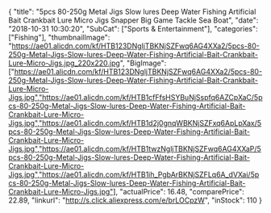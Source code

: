 {
	"title": "5pcs 80-250g Metal Jigs Slow lures Deep Water Fishing Artificial Bait Crankbait Lure Micro Jigs Snapper Big Game Tackle Sea Boat",
	"date": "2018-10-31 10:30:20",
	"SubCat": ["Sports & Entertainment"],
	"categories": ["Fishing"],
	"thumbnailImage": "https://ae01.alicdn.com/kf/HTB123DNgljTBKNjSZFwq6AG4XXa2/5pcs-80-250g-Metal-Jigs-Slow-lures-Deep-Water-Fishing-Artificial-Bait-Crankbait-Lure-Micro-Jigs.jpg_220x220.jpg",
	"BigImage": ["https://ae01.alicdn.com/kf/HTB123DNgljTBKNjSZFwq6AG4XXa2/5pcs-80-250g-Metal-Jigs-Slow-lures-Deep-Water-Fishing-Artificial-Bait-Crankbait-Lure-Micro-Jigs.jpg","https://ae01.alicdn.com/kf/HTB1cfFfsHSYBuNjSspfq6AZCpXaC/5pcs-80-250g-Metal-Jigs-Slow-lures-Deep-Water-Fishing-Artificial-Bait-Crankbait-Lure-Micro-Jigs.jpg","https://ae01.alicdn.com/kf/HTB1d2j0gnqWBKNjSZFxq6ApLpXax/5pcs-80-250g-Metal-Jigs-Slow-lures-Deep-Water-Fishing-Artificial-Bait-Crankbait-Lure-Micro-Jigs.jpg","https://ae01.alicdn.com/kf/HTB1twzNgljTBKNjSZFwq6AG4XXaP/5pcs-80-250g-Metal-Jigs-Slow-lures-Deep-Water-Fishing-Artificial-Bait-Crankbait-Lure-Micro-Jigs.jpg","https://ae01.alicdn.com/kf/HTB1ih_PgbArBKNjSZFLq6A_dVXai/5pcs-80-250g-Metal-Jigs-Slow-lures-Deep-Water-Fishing-Artificial-Bait-Crankbait-Lure-Micro-Jigs.jpg"],
	"actualPrice": 16.48,
	"comparePrice": 22.89,
	"linkurl": "http://s.click.aliexpress.com/e/brLOCpzW",
	"inStock": 110
}
